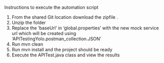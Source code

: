 Instructions to execute the automation script
1.	From the shared Git location download the zipfile .
2.	Unzip the folder
3.	Replace the ‘baseUrl’ in ‘global.properties’ with the new mock service url which will be created using ‘APITestingYolo.postman_collection.JSON’
4. Run mvn clean
5. Run mvn install and the project should be ready
6. Execute the APITest.java class and view the results